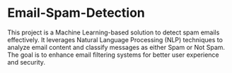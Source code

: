 # Email-Spam-Detection
This project is a Machine Learning-based solution to detect spam emails effectively. It leverages Natural Language Processing (NLP) techniques to analyze email content and classify messages as either Spam or Not Spam. The goal is to enhance email filtering systems for better user experience and security.
